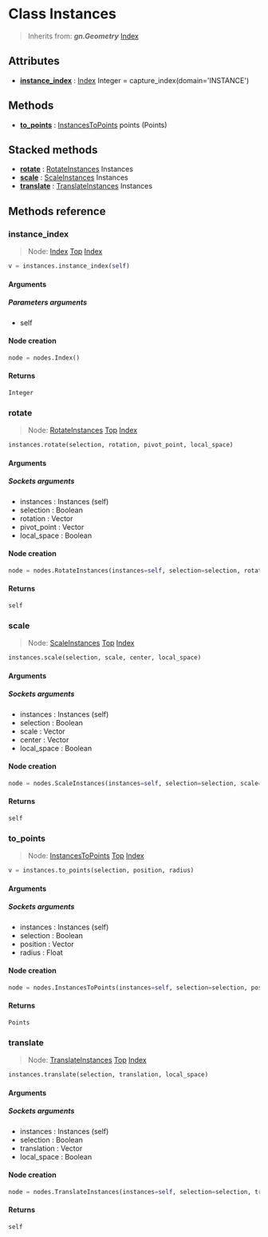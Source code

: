 
# Class Instances

> Inherits from: ***gn.Geometry***
[Index](/docs/index.md)

## Attributes



- [**instance_index**](#instance_index) : [Index](../nodes/Index.md) Integer = capture_index(domain='INSTANCE')



## Methods



- [**to_points**](#to_points) : [InstancesToPoints](../nodes/InstancesToPoints.md) points (Points)



## Stacked methods



- [**rotate**](#rotate) : [RotateInstances](../nodes/RotateInstances.md) Instances
- [**scale**](#scale) : [ScaleInstances](../nodes/ScaleInstances.md) Instances
- [**translate**](#translate) : [TranslateInstances](../nodes/TranslateInstances.md) Instances



## Methods reference


### instance_index

> Node: [Index](../nodes/{self.node_name}.md)
[Top](#instances) [Index](/docs/index.md)

```python
v = instances.instance_index(self)
```


#### Arguments


##### Parameters arguments



- self



#### Node creation


```python
node = nodes.Index()
```


#### Returns

    Integer

### rotate

> Node: [RotateInstances](../nodes/{self.node_name}.md)
[Top](#instances) [Index](/docs/index.md)

```python
instances.rotate(selection, rotation, pivot_point, local_space)
```


#### Arguments


##### Sockets arguments



- instances : Instances (self)
- selection : Boolean
- rotation : Vector
- pivot_point : Vector
- local_space : Boolean



#### Node creation


```python
node = nodes.RotateInstances(instances=self, selection=selection, rotation=rotation, pivot_point=pivot_point, local_space=local_space)
```


#### Returns

    self

### scale

> Node: [ScaleInstances](../nodes/{self.node_name}.md)
[Top](#instances) [Index](/docs/index.md)

```python
instances.scale(selection, scale, center, local_space)
```


#### Arguments


##### Sockets arguments



- instances : Instances (self)
- selection : Boolean
- scale : Vector
- center : Vector
- local_space : Boolean



#### Node creation


```python
node = nodes.ScaleInstances(instances=self, selection=selection, scale=scale, center=center, local_space=local_space)
```


#### Returns

    self

### to_points

> Node: [InstancesToPoints](../nodes/{self.node_name}.md)
[Top](#instances) [Index](/docs/index.md)

```python
v = instances.to_points(selection, position, radius)
```


#### Arguments


##### Sockets arguments



- instances : Instances (self)
- selection : Boolean
- position : Vector
- radius : Float



#### Node creation


```python
node = nodes.InstancesToPoints(instances=self, selection=selection, position=position, radius=radius)
```


#### Returns

    Points

### translate

> Node: [TranslateInstances](../nodes/{self.node_name}.md)
[Top](#instances) [Index](/docs/index.md)

```python
instances.translate(selection, translation, local_space)
```


#### Arguments


##### Sockets arguments



- instances : Instances (self)
- selection : Boolean
- translation : Vector
- local_space : Boolean



#### Node creation


```python
node = nodes.TranslateInstances(instances=self, selection=selection, translation=translation, local_space=local_space)
```


#### Returns

    self
